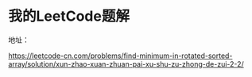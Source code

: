 # 我的LeetCode题解
地址：

https://leetcode-cn.com/problems/find-minimum-in-rotated-sorted-array/solution/xun-zhao-xuan-zhuan-pai-xu-shu-zu-zhong-de-zui-2-2/